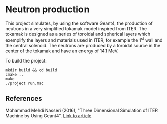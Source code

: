 # Neutron production
This project simulates, by using the software Geant4, the production of neutrons in a very simplified tokamak model inspired from ITER.
The tokamak is designed as a series of toroidal and spherical layers which exemplify the layers and materials used in ITER, for example the $`1^{st}`$ wall and the central solenoid.
The neutrons are produced by a toroidal source in the center of the tokamak and have an energy of 14.1 MeV.


To build the project:
```
mkdir build && cd build
cmake ..
make
./project run.mac
```

## References
Mohammad Mehdi Nasseri (2016), "Three Dimensional Simulation of ITER Machine by Using Geant4". [Link to article](https://link.springer.com/article/10.1007/s10894-016-0083-0)
